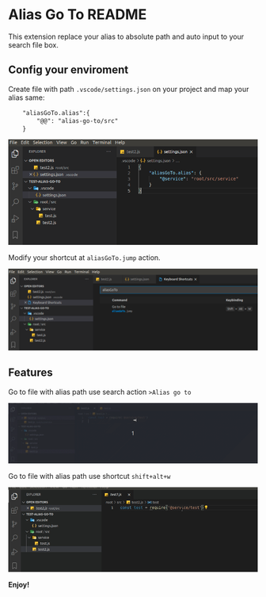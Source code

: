 # Alias Go To README

This extension replace your alias to absolute path and auto input to your search file box.

## Config your enviroment

Create file with path `.vscode/settings.json` on your project and map your alias same: 

```
    "aliasGoTo.alias":{
        "@@": "alias-go-to/src"
    }
```

![alt text](https://github.com/lcnghia95/alias-go-to/blob/master/images/setting.png "setting")


Modify your shortcut at `aliasGoTo.jump` action.

![alt text](https://github.com/lcnghia95/alias-go-to/blob/master/images/modifyCommand.png "Modify shortcut")

## Features


Go to file with alias path use search action `>Alias go to`
 
![alt text](https://github.com/lcnghia95/alias-go-to/blob/master/images/jump2.gif "Gif demo")


Go to file with alias path use shortcut `shift+alt+w`
 
![alt text](https://github.com/lcnghia95/alias-go-to/blob/master/images/jump.gif "Gif demo")

**Enjoy!**

